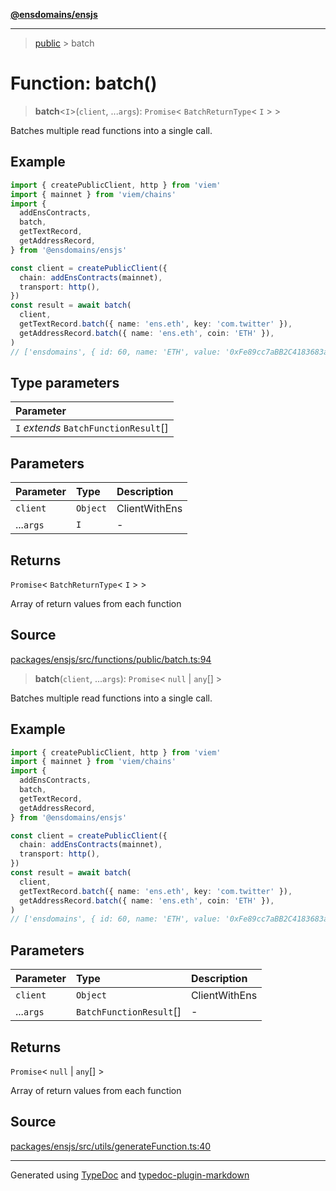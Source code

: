 [**@ensdomains/ensjs**](../README.md)

---

> [public](README.md) > batch

# Function: batch()

> **batch**\<`I`\>(`client`, ...`args`): `Promise`\< `BatchReturnType`\< `I` \> \>

Batches multiple read functions into a single call.

## Example

```ts
import { createPublicClient, http } from 'viem'
import { mainnet } from 'viem/chains'
import {
  addEnsContracts,
  batch,
  getTextRecord,
  getAddressRecord,
} from '@ensdomains/ensjs'

const client = createPublicClient({
  chain: addEnsContracts(mainnet),
  transport: http(),
})
const result = await batch(
  client,
  getTextRecord.batch({ name: 'ens.eth', key: 'com.twitter' }),
  getAddressRecord.batch({ name: 'ens.eth', coin: 'ETH' }),
)
// ['ensdomains', { id: 60, name: 'ETH', value: '0xFe89cc7aBB2C4183683ab71653C4cdc9B02D44b7 }]
```

## Type parameters

| Parameter                             |
| :------------------------------------ |
| `I` _extends_ `BatchFunctionResult`[] |

## Parameters

| Parameter | Type     | Description   |
| :-------- | :------- | :------------ |
| `client`  | `Object` | ClientWithEns |
| ...`args` | `I`      | -             |

## Returns

`Promise`\< `BatchReturnType`\< `I` \> \>

Array of return values from each function

## Source

[packages/ensjs/src/functions/public/batch.ts:94](https://github.com/ensdomains/ensjs-v3/blob/278f5349/packages/ensjs/src/functions/public/batch.ts#L94)

> **batch**(`client`, ...`args`): `Promise`\< `null` \| `any`[] \>

Batches multiple read functions into a single call.

## Example

```ts
import { createPublicClient, http } from 'viem'
import { mainnet } from 'viem/chains'
import {
  addEnsContracts,
  batch,
  getTextRecord,
  getAddressRecord,
} from '@ensdomains/ensjs'

const client = createPublicClient({
  chain: addEnsContracts(mainnet),
  transport: http(),
})
const result = await batch(
  client,
  getTextRecord.batch({ name: 'ens.eth', key: 'com.twitter' }),
  getAddressRecord.batch({ name: 'ens.eth', coin: 'ETH' }),
)
// ['ensdomains', { id: 60, name: 'ETH', value: '0xFe89cc7aBB2C4183683ab71653C4cdc9B02D44b7 }]
```

## Parameters

| Parameter | Type                    | Description   |
| :-------- | :---------------------- | :------------ |
| `client`  | `Object`                | ClientWithEns |
| ...`args` | `BatchFunctionResult`[] | -             |

## Returns

`Promise`\< `null` \| `any`[] \>

Array of return values from each function

## Source

[packages/ensjs/src/utils/generateFunction.ts:40](https://github.com/ensdomains/ensjs-v3/blob/278f5349/packages/ensjs/src/utils/generateFunction.ts#L40)

---

Generated using [TypeDoc](https://typedoc.org/) and [typedoc-plugin-markdown](https://www.npmjs.com/package/typedoc-plugin-markdown)
